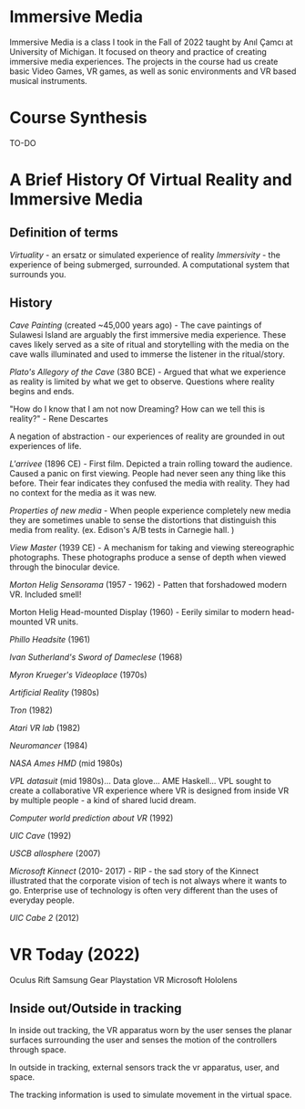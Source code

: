 # Immersive Media
Immersive Media is a class I took in the Fall of 2022 taught by Anıl Çamcı at University of Michigan. It focused on theory and practice of creating immersive media experiences. The projects in the course had us create basic Video Games, VR games, as well as sonic environments and VR based musical instruments.

# Course Synthesis
TO-DO

# A Brief History Of Virtual Reality and Immersive Media

## Definition of terms
*Virtuality* - an ersatz or simulated experience of reality
*Immersivity* - the experience of being submerged, surrounded. A computational system that surrounds you.

## History

*Cave Painting* (created ~45,000 years ago) - The cave paintings of Sulawesi Island are arguably the first immersive media experience. These caves likely served as a site of ritual and storytelling with the media on the cave walls illuminated and used to immerse the listener in the ritual/story.

*Plato's Allegory of the Cave* (380 BCE) - Argued that what we experience as reality is limited by what we get to observe. Questions where reality begins and ends.

"How do I know that I am not now Dreaming? How can we tell this is reality?" - Rene Descartes

A negation of abstraction - our experiences of reality are grounded in out experiences of life.

*L'arrivee* (1896 CE) - First film. Depicted a train rolling toward the audience. Caused a panic on first viewing. People had never seen any thing like this before. Their fear indicates they confused the media with reality. They had no context for the media as it was new.

*Properties of new media* - When people experience completely new media they are sometimes unable to sense the distortions that distinguish this media from reality. (ex. Edison's A/B tests in Carnegie hall. )

*View Master* (1939 CE) - A mechanism for taking and viewing stereographic photographs. These photographs produce a sense of depth when viewed through the binocular device.

*Morton Helig Sensorama* (1957 - 1962) - Patten that forshadowed modern VR. Included smell!

Morton Helig Head-mounted Display (1960) - Eerily similar to modern head-mounted VR units.

*Phillo Headsite* (1961)

*Ivan Sutherland's Sword of Dameclese* (1968)

*Myron Krueger's Videoplace* (1970s)

*Artificial Reality* (1980s)

*Tron* (1982)

*Atari VR lab* (1982)

*Neuromancer* (1984)

*NASA Ames HMD* (mid 1980s)

*VPL datasuit* (mid 1980s)... Data glove... AME Haskell... VPL sought to create a collaborative VR experience where VR is designed from inside VR by multiple people - a kind of shared lucid dream.

*Computer world prediction about VR* (1992)

*UIC Cave* (1992)

*USCB allosphere* (2007)

*Microsoft Kinnect* (2010- 2017) - RIP - the sad story of the Kinnect illustrated that the corporate vision of tech is not always where it wants to go. Enterprise use of technology is often very different than the uses of everyday people.

*UIC Cabe 2* (2012)

# VR Today (2022)

Oculus Rift
Samsung Gear
Playstation VR
Microsoft Hololens

## Inside out/Outside in tracking

In inside out tracking, the VR apparatus worn by the user senses the planar surfaces surrounding the user and senses the motion of the controllers through space.

In outside in tracking, external sensors track the vr apparatus, user, and space.

The tracking information is used to simulate movement in the virtual space.


